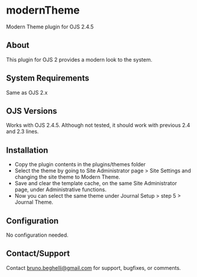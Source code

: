 modernTheme
===============
Modern Theme plugin for OJS 2.4.5

About
-----
This plugin for OJS 2 provides a modern look to the system.

System Requirements
-------------------
Same as OJS 2.x 

OJS Versions
------------
Works with OJS 2.4.5. Although not tested, it should work with previous 2.4 and 2.3 lines. 

Installation
------------
- Copy the plugin contents in the plugins/themes folder
- Select the theme by going to Site Administrator page > Site Settings and changing the site theme to Modern Theme.
- Save and clear the template cache, on the same Site Administrator page, under Administrative functions.
- Now you can select the same theme under Journal Setup > step 5 > Journal Theme.


Configuration
------------
No configuration needed.

Contact/Support
---------------
Contact bruno.beghelli@gmail.com for support, bugfixes, or comments.
